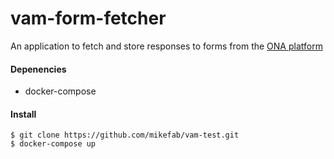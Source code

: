 # vam-form-fetcher

An application to fetch and store responses to forms from the [ONA platform](https://api.ona.io/static/docs/index.html)

#### Depenencies
- docker-compose

#### Install
    $ git clone https://github.com/mikefab/vam-test.git
    $ docker-compose up
